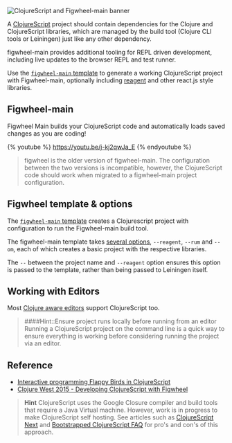 ![ClojureScript and Figwheel-main banner](https://raw.githubusercontent.com/practicalli/graphic-design/live/banners/clojuresript-figwheel.png)

A [ClojureScript](https://clojurescript.org/) project should contain dependencies for the Clojure and ClojureScript libraries, which are managed by the build tool (Clojure CLI tools or Leiningen) just like any other dependency.

figwheel-main provides additional tooling for REPL driven development, including live updates to the browser REPL and test runner.

Use the [`figwheel-main` template](https://github.com/bhauman/figwheel-main-template) to generate a working ClojureScript project with Figwheel-main, optionally including [reagent](https://reagent-project.github.io/) and other react.js style libraries.



## Figwheel-main
Figwheel Main builds your ClojureScript code and automatically loads saved changes as you are coding!

{% youtube %}
https://youtu.be/j-kj2qwJa_E
{% endyoutube %}



> figwheel is the older version of figwheel-main.  The configuration between the two versions is incompatible, however, the ClojureScript code should work when migrated to a figwheel-main project configuration.


## Figwheel template & options

The [`figwheel-main` template](https://github.com/bhauman/figwheel-main-template) creates a Clojurescript project with configuration to run the Figwheel-main build tool.

The figwheel-main template takes [several options](https://github.com/bhauman/figwheel-main-template#options), `--reagent`, `--rum` and `--om`, each of which creates a basic project with the respective libraries.

The `--` between the project name and `--reagent` option ensures this option is passed to the template, rather than being passed to Leiningen itself.


## Working with Editors
Most [Clojure aware editors](https://practicalli.github.io/clojure/clojure-editors/) support ClojureScript too.

> ####Hint::Ensure project runs locally before running from an editor
> Running a ClojureScript project on the command line is a quick way to ensure everything is working before considering running the project via an editor.




## Reference

* [Interactive programming Flappy Birds in ClojureScript](https://www.youtube.com/watch?v=KZjFVdU8VLI)
* [Clojure West 2015 - Developing ClojureScript with Figwheel](https://www.youtube.com/watch?v=j-kj2qwJa_E)


> **Hint** ClojureScript uses the Google Closure compiler and build tools that require a Java Virtual machine.  However, work is in progress to make ClojureScript self hosting.  See articles such as [ClojureScript Next](http://swannodette.github.io/2015/07/29/clojurescript-17/) and [Bootstrapped ClojureScript FAQ](https://github.com/clojure/clojurescript/wiki/Bootstrapped-ClojureScript-FAQ) for pro's and con's of this approach.
